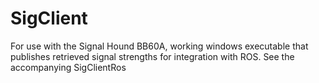 # SigClient
For use with the Signal Hound BB60A, working windows executable that publishes retrieved signal strengths for integration with ROS. See the accompanying SigClientRos
